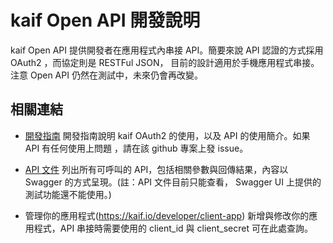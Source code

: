 # kaif Open API 開發說明

kaif Open API 提供開發者在應用程式內串接 API。簡要來說 API 認證的方式採用 OAuth2 ，而協定則是 RESTFul JSON， 目前的設計適用於手機應用程式串接。注意 Open API 仍然在測試中，未來仍會再改變。

## 相關連結

* [開發指南](https://github.com/kaif-open/kaif-api/wiki) 
  開發指南說明 kaif OAuth2 的使用，以及 API 的使用簡介。如果 API 有任何使用上問題 ，請在該 github 專案上發 issue。

* [API 文件](https://kaif.io/sdoc.jsp)
  列出所有可呼叫的 API，包括相關參數與回傳結果，內容以 Swagger 的方式呈現。(註：API 文件目前只能查看，
  Swagger UI 上提供的測試功能還不能使用。)

* 管理你的應用程式(https://kaif.io/developer/client-app)
  新增與修改你的應用程式，API 串接時需要使用的 client_id 與 client_secret 可在此處查詢。

